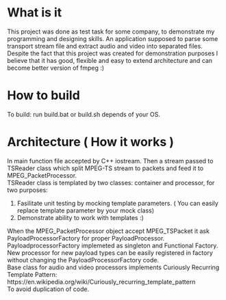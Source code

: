 <h1> What is it</h1>

This project was done as test task for some company, to demonstrate my programming and designing skills.
An application supposed to parse some transport stream file and extract audio and video into separated files.
Despite the fact that this project was created for demonstration purposes I believe that it has good, flexible and easy to extend architecture and can become better version of fmpeg :)

<h1> How to build</h1>

To build: run build.bat or build.sh depends of your OS.

<h1> Architecture ( How it works ) </h1>
In main function file accepted by C++ iostream.
Then a stream passed to  TSReader class which split MPEG-TS stream to packets and feed it to MPEG_PacketProcessor.<br/>
TSReader class is templated by two classes: container and processor, for two purposes:<br/>
<ol>
<li> Fasilitate unit testing by mocking template parameters. ( You can easily replace template parameter by your mock class)</li>
<li> Demonstrate ability to work with templates :) </li>
</ol>
When the MPEG_PacketProcessor object accept MPEG_TSPacket it ask PayloadProcessorFactory for proper PayloadProcessor. <br/>
PayloadprocessorFactory implemeted as singleton and Functional Factory. <br/>
New processor for new payload types can be easily registered in factory without changing the PayloadProcessorFactory code.<br/>
Base class for audio and video processors implements Curiously Recurring Template Pattern: <br/>
https://en.wikipedia.org/wiki/Curiously_recurring_template_pattern <br/>
To avoid duplication of code.

